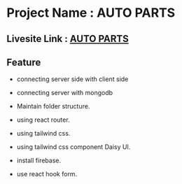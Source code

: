 # Project Name : AUTO PARTS
##  Livesite Link : [AUTO PARTS](https://electronics-wirehouse-client.web.app/ "livesite")


## Feature

* connecting server side with client side

* connecting server with mongodb

* Maintain folder structure.

* using react router.  

* using tailwind css.

* using tailwind css component Daisy UI.

* install firebase.  

* use react hook form. 